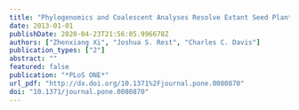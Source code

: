 ```yaml
---
title: "Phylogenomics and Coalescent Analyses Resolve Extant Seed Plant Relationships"
date: 2013-01-01
publishDate: 2020-04-23T21:56:05.996678Z
authors: ["Zhenxiang Xi", "Joshua S. Rest", "Charles C. Davis"]
publication_types: ["2"]
abstract: ""
featured: false
publication: "*PLoS ONE*"
url_pdf: "http://dx.doi.org/10.1371%2Fjournal.pone.0080870"
doi: "10.1371/journal.pone.0080870"
---
```


